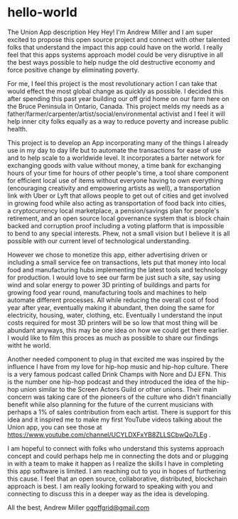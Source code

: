 # hello-world
The Union App description
Hey Hey! I'm Andrew Miller and I am super excited to propose this open source project and connect with other talented folks that understand the impact this app could have on the world. I really feel that this apps systems approach model could be very disruptive in all the best ways possible to help nudge the old destructive economy and force positive change by eliminating poverty. 

For me, I feel this project is the most revolutionary action I can take that would effect the most global change as quickly as possible. I decided this after spending this past year building our off grid home on our farm here on the Bruce Peninsula in Ontario, Canada. This project melds my needs as a father/farmer/carpenter/artist/social/environmental activist and I feel it will help inner city folks equally as a way to reduce poverty and increase public health. 

This project is to develop an App incorporating many of the things I already use in my day to day life but to automate the transactions for ease of use and to help scale to a worldwide level. It incorporates a barter network for exchanging goods with value without money, a time bank for exchanging hours of your time for hours of other people's time, a tool share component for efficient local use of items without everyone having to own everything (encouraging creativity and empowering artists as well), a transportation link with Uber or Lyft that allows people to get out of cities and get involved in growing food while also acting as transportation of food back into cities, a cryptocurrency local marketplace, a pension/savings plan for people's retirement, and an open source local governance system that is block chain backed and corruption proof including a voting platform that is impossible to bend to any special interests. Phew, not a small vision but I believe it is all possible with our current level of technological understanding.

However we chose to monetize this app, either advertising driven or including a small service fee on transactions, lets put that money into local food and manufacturing hubs implementing the latest tools and technology for production. I would love to see our farm be just such a site, say using wind and solar energy to power 3D printing of buildings and parts for growing food year round, manufacturing tools and machines to help automate different processes. All while reducing the overall cost of food year after year, eventually making it abundant, then doing the same for electricity, housing, water, clothing, etc. Eventually I understand the input costs required for most 3D printers will be so low that most thing will be abundant anyways, this may be one idea on how we could get there earlier. I would like to film this proces as much as possible to share our findings witht he world. 

Another needed component to plug in that excited me was inspired by the influence I have from my love for hip-hop music and hip-hop culture. There is a very famous podcast called Drink Champs with Nore and DJ EFN. This is the number one hip-hop podcast and they introduced the idea of the hip-hop union similar to the Screen Actors Guild or other unions. Their main concern was taking care of the pioneers of the culture who didn't financially benefit while also planning for the future of the current musicians with perhaps a 1% of sales contribution from each artist. There is support for this idea and it inspired me to make my first YouTube videos talking about the Union app, you can see those at https://www.youtube.com/channel/UCYLDXFxYB8ZLLSCbwQo7LEg . 

I am hopeful to connect with folks who understand this systems approach concept and could perhaps help me in connecting the dots and or plugging in with a team to make it happen as I realize the skills I have in completing this app software is limited. I am reaching out to you in hopes of furthering this cause. I feel that an open source, collaborative, distributed, blockchain approach is best. I am really looking forward to speaking with you and connecting to discuss this in a deeper way as the idea is developing.

All the best, 
Andrew Miller
ogoffgrid@gmail.com

